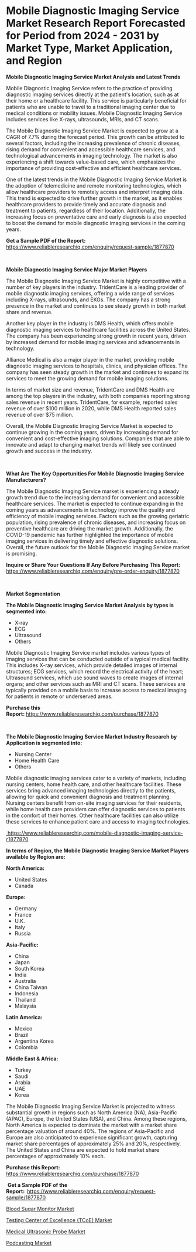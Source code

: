 <p><h1>Mobile Diagnostic Imaging Service Market Research Report Forecasted for Period from 2024 -  2031 by Market Type, Market Application, and Region</h1></p><p><strong>Mobile Diagnostic Imaging Service Market Analysis and Latest Trends</strong></p>
<p><p>Mobile Diagnostic Imaging Service refers to the practice of providing diagnostic imaging services directly at the patient's location, such as at their home or a healthcare facility. This service is particularly beneficial for patients who are unable to travel to a traditional imaging center due to medical conditions or mobility issues. Mobile Diagnostic Imaging Service includes services like X-rays, ultrasounds, MRIs, and CT scans.</p><p>The Mobile Diagnostic Imaging Service Market is expected to grow at a CAGR of 7.7% during the forecast period. This growth can be attributed to several factors, including the increasing prevalence of chronic diseases, rising demand for convenient and accessible healthcare services, and technological advancements in imaging technology. The market is also experiencing a shift towards value-based care, which emphasizes the importance of providing cost-effective and efficient healthcare services.</p><p>One of the latest trends in the Mobile Diagnostic Imaging Service Market is the adoption of telemedicine and remote monitoring technologies, which allow healthcare providers to remotely access and interpret imaging data. This trend is expected to drive further growth in the market, as it enables healthcare providers to provide timely and accurate diagnosis and treatment to patients, regardless of their location. Additionally, the increasing focus on preventative care and early diagnosis is also expected to boost the demand for mobile diagnostic imaging services in the coming years.</p></p>
<p><strong>Get a Sample PDF of the Report:&nbsp;</strong> <a href="https://www.reliableresearchiq.com/enquiry/request-sample/1877870">https://www.reliableresearchiq.com/enquiry/request-sample/1877870</a></p>
<p>&nbsp;</p>
<p><strong>Mobile Diagnostic Imaging Service Major Market Players</strong></p>
<p><p>The Mobile Diagnostic Imaging Service Market is highly competitive with a number of key players in the industry. TridentCare is a leading provider of mobile diagnostic imaging services, offering a wide range of services including X-rays, ultrasounds, and EKGs. The company has a strong presence in the market and continues to see steady growth in both market share and revenue.</p><p>Another key player in the industry is DMS Health, which offers mobile diagnostic imaging services to healthcare facilities across the United States. The company has been experiencing strong growth in recent years, driven by increased demand for mobile imaging services and advancements in technology.</p><p>Alliance Medical is also a major player in the market, providing mobile diagnostic imaging services to hospitals, clinics, and physician offices. The company has seen steady growth in the market and continues to expand its services to meet the growing demand for mobile imaging solutions.</p><p>In terms of market size and revenue, TridentCare and DMS Health are among the top players in the industry, with both companies reporting strong sales revenue in recent years. TridentCare, for example, reported sales revenue of over $100 million in 2020, while DMS Health reported sales revenue of over $75 million.</p><p>Overall, the Mobile Diagnostic Imaging Service Market is expected to continue growing in the coming years, driven by increasing demand for convenient and cost-effective imaging solutions. Companies that are able to innovate and adapt to changing market trends will likely see continued growth and success in the industry.</p></p>
<p>&nbsp;</p>
<p><strong>What Are The Key Opportunities For Mobile Diagnostic Imaging Service Manufacturers?</strong></p>
<p><p>The Mobile Diagnostic Imaging Service market is experiencing a steady growth trend due to the increasing demand for convenient and accessible healthcare services. The market is expected to continue expanding in the coming years as advancements in technology improve the quality and efficiency of mobile imaging services. Factors such as the growing geriatric population, rising prevalence of chronic diseases, and increasing focus on preventive healthcare are driving the market growth. Additionally, the COVID-19 pandemic has further highlighted the importance of mobile imaging services in delivering timely and effective diagnostic solutions. Overall, the future outlook for the Mobile Diagnostic Imaging Service market is promising.</p></p>
<p><strong>Inquire or Share Your Questions If Any Before Purchasing This Report:</strong> <a href="https://www.reliableresearchiq.com/enquiry/pre-order-enquiry/1877870">https://www.reliableresearchiq.com/enquiry/pre-order-enquiry/1877870</a></p>
<p>&nbsp;</p>
<p><strong>Market Segmentation</strong></p>
<p><strong>The Mobile Diagnostic Imaging Service Market Analysis by types is segmented into:</strong></p>
<p><ul><li>X-ray</li><li>ECG</li><li>Ultrasound</li><li>Others</li></ul></p>
<p><p>Mobile Diagnostic Imaging Service market includes various types of imaging services that can be conducted outside of a typical medical facility. This includes X-ray services, which provide detailed images of internal structures; ECG services, which record the electrical activity of the heart; Ultrasound services, which use sound waves to create images of internal organs; and other services such as MRI and CT scans. These services are typically provided on a mobile basis to increase access to medical imaging for patients in remote or underserved areas.</p></p>
<p><strong>Purchase this Report:&nbsp;</strong><a href="https://www.reliableresearchiq.com/purchase/1877870">https://www.reliableresearchiq.com/purchase/1877870</a></p>
<p>&nbsp;</p>
<p><strong>The Mobile Diagnostic Imaging Service Market Industry Research by Application is segmented into:</strong></p>
<p><ul><li>Nursing Center</li><li>Home Health Care</li><li>Others</li></ul></p>
<p><p>Mobile diagnostic imaging services cater to a variety of markets, including nursing centers, home health care, and other healthcare facilities. These services bring advanced imaging technologies directly to the patients, allowing for quick and convenient diagnosis and treatment planning. Nursing centers benefit from on-site imaging services for their residents, while home health care providers can offer diagnostic services to patients in the comfort of their homes. Other healthcare facilities can also utilize these services to enhance patient care and access to imaging technologies.</p></p>
<p><a href="https://www.reliableresearchiq.com/mobile-diagnostic-imaging-service-r1877870">&nbsp;https://www.reliableresearchiq.com/mobile-diagnostic-imaging-service-r1877870</a></p>
<p><strong>In terms of Region, the Mobile Diagnostic Imaging Service Market Players available by Region are:</strong></p>
<p>
    <p> <strong> North America: </strong>
        <ul>
            <li>United States</li>
            <li>Canada</li>
        </ul>
        </p> 
    <p> <strong> Europe: </strong>
        <ul>
            <li>Germany</li>
            <li>France</li>
            <li>U.K.</li>
            <li>Italy</li>
            <li>Russia</li>
        </ul>
        </p> 
    <p> <strong> Asia-Pacific: </strong>
        <ul>
            <li>China</li>
            <li>Japan</li>
            <li>South Korea</li>
            <li>India</li>
            <li>Australia</li>
            <li>China Taiwan</li>
            <li>Indonesia</li>
            <li>Thailand</li>
            <li>Malaysia</li>
        </ul>
        </p> 
    <p> <strong> Latin America: </strong>
        <ul>
            <li>Mexico</li>
            <li>Brazil</li>
            <li>Argentina Korea</li>
            <li>Colombia</li>
        </ul>
        </p> 
    <p> <strong> Middle East & Africa: </strong>
        <ul>
            <li>Turkey</li>
            <li>Saudi</li>
            <li>Arabia</li>
            <li>UAE</li>
            <li>Korea</li>
        </ul>
    </p>
    </p>
<p><p>The Mobile Diagnostic Imaging Service Market is projected to witness substantial growth in regions such as North America (NA), Asia-Pacific (APAC), Europe, the United States (USA), and China. Among these regions, North America is expected to dominate the market with a market share percentage valuation of around 40%. The regions of Asia-Pacific and Europe are also anticipated to experience significant growth, capturing market share percentages of approximately 25% and 20%, respectively. The United States and China are expected to hold market share percentages of approximately 10% each.</p></p>
<p><strong>Purchase this Report: </strong><a href="https://www.reliableresearchiq.com/purchase/1877870">https://www.reliableresearchiq.com/purchase/1877870</a></p>
<p>&nbsp;<strong>Get a Sample PDF of the Report:&nbsp;&nbsp;</strong><a href="https://www.reliableresearchiq.com/enquiry/request-sample/1877870">https://www.reliableresearchiq.com/enquiry/request-sample/1877870</a></p>
<p><strong></strong></p>
<p><p><a href="https://www.linkedin.com/pulse/blood-sugar-monitor-market-research-report-includes-analysis-a9amc">Blood Sugar Monitor Market</a></p><p><a href="https://github.com/julian6Skinner/Market-Research-Report-List-1/blob/main/testing-center-of-excellence-tcoe-market.md">Testing Center of Excellence (TCoE) Market</a></p><p><a href="https://www.linkedin.com/pulse/medical-ultrasonic-probe-market-analysis-report-global-insights-iw2lc">Medical Ultrasonic Probe Market</a></p><p><a href="https://github.com/mandarincruisesvn/Market-Research-Report-List-1/blob/main/podcasting-market.md">Podcasting Market</a></p></p>